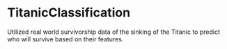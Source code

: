 # TitanicClassification
Utilized real world survivorship data of the sinking of the Titanic to predict who will survive based on their features. 
